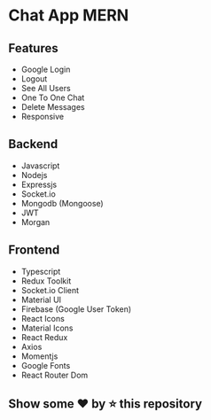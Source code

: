 # Chat App MERN

## Features

- Google Login
- Logout
- See All Users
- One To One Chat
- Delete Messages
- Responsive

## Backend

- Javascript
- Nodejs
- Expressjs
- Socket.io
- Mongodb (Mongoose)
- JWT
- Morgan

## Frontend

- Typescript
- Redux Toolkit
- Socket.io Client
- Material UI
- Firebase (Google User Token)
- React Icons
- Material Icons
- React Redux
- Axios
- Momentjs
- Google Fonts
- React Router Dom

## Show some ❤️ by ⭐ this repository